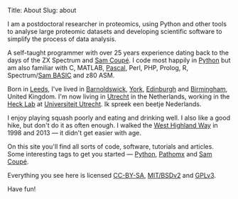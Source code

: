 Title: About
Slug: about

I am a postdoctoral researcher in proteomics, using Python and other tools to 
analyse large proteomic datasets and developing scientific software to simplify the 
process of data analysis.

A self-taught programmer with over 25 years experience dating back to the days of the
ZX Spectrum and [Sam Coupé](/tag/samcoupe). I code most happily in [Python](/tag/python) but am also 
familiar with C, MATLAB, [Pascal](/tag/pascal), Perl, PHP, Prolog, R,
Spectrum/[Sam BASIC](/tag/samcoupe) and z80 ASM.

Born in [Leeds](https://www.google.co.uk/maps/preview/place/Leeds,+West+Yorkshire,+UK/), I've lived in [Barnoldswick](https://www.google.co.uk/maps/preview/place/Barnoldswick,+Lancashire,+UK/), [York](https://www.google.co.uk/maps/preview/place/York,+UK/), [Edinburgh](https://www.google.co.uk/maps/preview/place/Edinburgh,+City+of+Edinburgh,+UK/) and [Birmingham](https://www.google.co.uk/maps/preview/place/Birmingham,+West+Midlands,+UK/), United Kingdom. 
I'm now living in [Utrecht](https://www.google.co.uk/maps/preview/place/Utrecht,+Utrecht,+Netherlands/) in the Netherlands, working in
the [Heck Lab](http://hecklab.com/) at [Universiteit Utrecht](http://www.uu.nl). Ik spreek een beetje Nederlands.

I enjoy playing squash poorly and eating and drinking well. I also like a good hike, but don't do it as often enough.
I walked the [West Highland Way](http://en.wikipedia.org/wiki/West_Highland_Way) in 1998 and 2013 — it didn't get easier with age.

On this site you'll find all sorts of code, software, tutorials and articles. Some interesting
tags to get you started — [Python](/tag/python), [Pathomx](/tag/pathomx) and [Sam Coupé](/tag/samcoupe).

Everything you see here is licensed [CC-BY-SA][cc-by-sa], [MIT/BSDv2][bsd] and [GPLv3][gpl3].

Have fun!

[software]: http://martinfitzpatrick.name/software
[cc-by-sa]: http://creativecommons.org/licenses/by-sa/3.0/
[gpl3]: http://www.gnu.org/licenses/gpl.html
[bsd]: https://en.wikipedia.org/wiki/BSD_licenses
